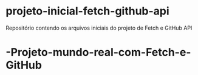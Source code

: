 # projeto-inicial-fetch-github-api
Repositório contendo os arquivos iniciais do projeto de Fetch e GitHub API
# -Projeto-mundo-real-com-Fetch-e-GitHub
